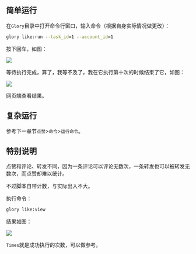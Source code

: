 ## 简单运行

在`Glory`目录中打开命令行窗口，输入命令（根据自身实际情况做更改）：

```cmd
glory like:run --task_id=1 --account_id=1
```

按下回车，如图：

![](https://p.pstatp.com/origin/1379900017e5981449515)

等待执行完成，算了，我等不及了，我在它执行第十次的时候结束了它，如图：

![](https://p.pstatp.com/origin/ff6d000179adef054cad)

网页端查看结果。

## 复杂运行

参考下一章节`点赞`>`命令`>`运行命令`。

## 特别说明

点赞和评论、转发不同，因为一条评论可以评论无数次，一条转发也可以被转发无数次，而点赞却难以统计。

不过脚本自带计数，与实际出入不大。

执行命令：

```cmd
glory like:view
```

结果如图：

![](https://api.superbed.cn/static/images/2020/08/29/5f49a230160a154a67e454a8.jpg)

`Times`就是成功执行的次数，可以做参考。
